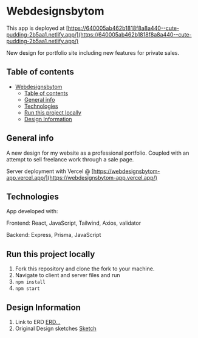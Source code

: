# Webdesignsbytom

This app is deployed at [https://640005ab462b1818f8a8a440--cute-pudding-2b5aa1.netlify.app/](https://640005ab462b1818f8a8a440--cute-pudding-2b5aa1.netlify.app/)

New design for portfolio site including new features for private sales.

## Table of contents

- [Webdesignsbytom](#webdesignsbytom)
  - [Table of contents](#table-of-contents)
  - [General info](#general-info)
  - [Technologies](#technologies)
  - [Run this project locally](#run-this-project-locally)
  - [Design Information](#design-information)

## General info

A new design for my website as a professional portfolio. Coupled with an attempt to sell freelance work through a sale page. 

Server deployment with Vercel @ [https://webdesignsbytom-app.vercel.app/](https://webdesignsbytom-app.vercel.app/)

## Technologies

App developed with:

Frontend: React, JavaScript, Tailwind, Axios, validator

Backend: Express, Prisma, JavaScript

## Run this project locally

1. Fork this repository and clone the fork to your machine.
2. Navigate to client and server files and run
3. `npm install`
4. `npm start`

## Design Information

1. Link to ERD [ERD...](https://github.com/webdesignbytom/webdesignsbytom-app/blob/main/assets/ERD-webdesignsbytom.png)
2. Original Design sketches [Sketch](https://github.com/webdesignbytom/webdesignsbytom-app/tree/main/assets/design-sketches)